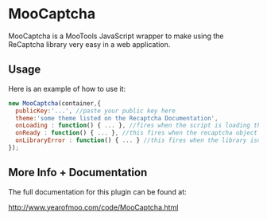 # MooCaptcha

MooCaptcha is a MooTools JavaScript wrapper to make using the ReCaptcha library very easy in a web application.

## Usage

Here is an example of how to use it:

```javascript
new MooCaptcha(container,{
  publicKey:'...', //paste your public key here
  theme:'some theme listed on the Recaptcha Documentation',
  onLoading : function() { ... }, //fires when the script is loading the recaptcha object from Google
  onReady : function() { ... }, //this fires when the recaptcha object is ready
  onLibraryError : function() { ... } //this fires when the library isn't found or fails to load
});
```


## More Info + Documentation

The full documentation for this plugin can be found at:

http://www.yearofmoo.com/code/MooCaptcha.html

